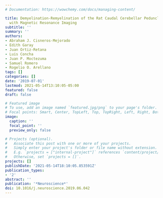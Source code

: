 ```yaml
---
# Documentation: https://wowchemy.com/docs/managing-content/

title: Demyelination-Remyelination of the Rat Caudal Cerebellar Peduncle Evaluated
  with Magnetic Resonance Imaging
subtitle: ''
summary: ''
authors:
- Abraham J. Cisneros-Mejorado
- Edith Garay
- Juan Ortiz-Retana
- Luis Concha
- Juan P. Moctezuma
- Samuel Romero
- Rogelio O. Arellano
tags: []
categories: []
date: '2019-07-01'
lastmod: 2021-05-14T13:10:05-05:00
featured: false
draft: false

# Featured image
# To use, add an image named `featured.jpg/png` to your page's folder.
# Focal points: Smart, Center, TopLeft, Top, TopRight, Left, Right, BottomLeft, Bottom, BottomRight.
image:
  caption: ''
  focal_point: ''
  preview_only: false

# Projects (optional).
#   Associate this post with one or more of your projects.
#   Simply enter your project's folder or file name without extension.
#   E.g. `projects = ["internal-project"]` references `content/project/deep-learning/index.md`.
#   Otherwise, set `projects = []`.
projects: []
publishDate: '2021-05-14T18:10:05.853591Z'
publication_types:
- '2'
abstract: ''
publication: '*Neuroscience*'
doi: 10.1016/j.neuroscience.2019.06.042
---
```

